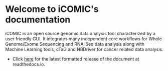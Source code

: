 # Welcome to iCOMIC's documentation

iCOMIC is an open source genomic data analysis tool characterized by a user friendly GUI. It integrates many independent core workflows for Whole Genome/Exome Sequencing and RNA-Seq data analysis along with Machine Learning tools, cTaG and NBDriver for cancer related data analysis.

  * Click [here](http://iCOMIC_doc.readthedocs.io/) for the latest formatted release of the document at readthedocs.io.
